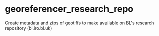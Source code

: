 # georeferencer_research_repo
Create metadata and zips of geotiffs to make available on BL's research repository (bl.iro.bl.uk)
